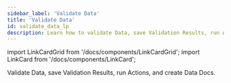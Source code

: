 ```yaml
---
sidebar_label: 'Validate Data'
title: 'Validate Data'
id: validate_data_lp
description: Learn how to validate Data, save Validation Results, run Actions, and create Data Docs.
---
```


import LinkCardGrid from '/docs/components/LinkCardGrid';
import LinkCard from '/docs/components/LinkCard';

<p class="DocItem__header-description">Validate Data, save Validation Results, run Actions, and create Data Docs.</p>

<LinkCardGrid>
  <LinkCard topIcon label="Data Validation Workflow" description="Learn more about the GX Data Validation process" href="/docs/guides/validation/validate_data_overview" icon="/img/workflow_icon.svg" />
  <LinkCard topIcon label="Run a Checkpoint to validate Data" description="Use a Checkpoint to validate Data" href="/docs/guides/validation/how_to_validate_data_by_running_a_checkpoint" icon="/img/validate_icon.svg" />
  <LinkCard topIcon label="Deploy a scheduled Checkpoint with cron" description="Deploy a scheduled Checkpoint with cron" href="/docs/guides/validation/advanced/how_to_deploy_a_scheduled_checkpoint_with_cron" icon="/img/deploy_icon.svg" />
  <LinkCard topIcon label="Get Data Docs URLs for use in custom Validation Actions" description="Create a custom Validation Action that includes a link to Data Docs" href="/docs/guides/validation/advanced/how_to_get_data_docs_urls_for_custom_validation_actions" icon="/img/data_doc_link_icon.svg" />
  <LinkCard topIcon label="Manage Checkpoints" description="Add validation data, create and configure Checkpoints, and pass in-memory DataFrames" href="/docs/guides/validation/checkpoints/checkpoint_lp" icon="/img/checkpoint_icon.svg" />
  <LinkCard topIcon label="Configure Actions" description="Configure Actions to send Validation Result notifications, update Data Docs, and store Validation Results" href="/docs/guides/validation/validation_actions/actions_lp" icon="/img/configure_icon.svg" />
</LinkCardGrid>